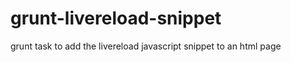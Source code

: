 grunt-livereload-snippet
========================

grunt task to add the livereload javascript snippet to an html page
